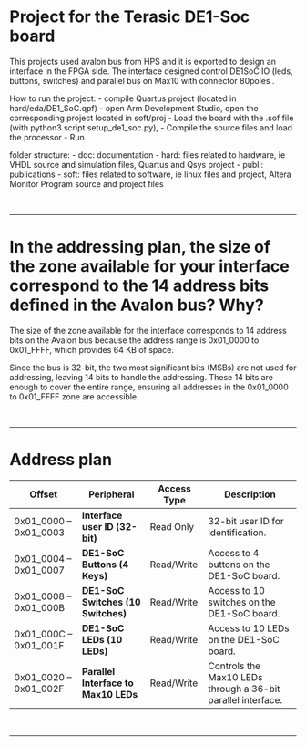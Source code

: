 # Project for the Terasic DE1-Soc board

This projects used avalon bus from HPS and it is exported to design an interface in the FPGA side. 
The interface designed control DE1SoC IO (leds, buttons, switches) and parallel bus on Max10 with connector 80poles .


How to run the project:
    - compile Quartus project (located in hard/eda/DE1_SoC.qpf)
    - open Arm Development Studio, open the corresponding project located in soft/proj
    - Load the board with the .sof file (with python3 script setup_de1_soc.py), 
    - Compile the source files and load the processor
    - Run


folder structure:
    - doc: documentation
    - hard: files related to hardware, ie VHDL source and simulation files, Quartus and Qsys project
    - publi: publications
    - soft: files related to software, ie linux files and project, Altera Monitor Program source and project files

<br>

---

# In the addressing plan, the size of the zone available for your interface correspond to the 14 address bits defined in the Avalon bus? Why?

The size of the zone available for the interface corresponds to 14 address bits on the Avalon bus because the address range is 0x01_0000 to 0x01_FFFF, which provides 64 KB of space.

Since the bus is 32-bit, the two most significant bits (MSBs) are not used for addressing, leaving 14 bits to handle the addressing. These 14 bits are enough to cover the entire range, ensuring all addresses in the 0x01_0000 to 0x01_FFFF zone are accessible.

<br>

---

# Address plan

| **Offset**            | **Peripheral**                         | **Access Type**  | **Description**                               |
|-----------------------|----------------------------------------|------------------|-----------------------------------------------|
| 0x01_0000 – 0x01_0003 | **Interface user ID (32-bit)**          | Read Only        | 32-bit user ID for identification.            |
| 0x01_0004 – 0x01_0007 | **DE1-SoC Buttons (4 Keys)**           | Read/Write       | Access to 4 buttons on the DE1-SoC board.     |
| 0x01_0008 – 0x01_000B | **DE1-SoC Switches (10 Switches)**     | Read/Write       | Access to 10 switches on the DE1-SoC board.   |
| 0x01_000C – 0x01_001F | **DE1-SoC LEDs (10 LEDs)**             | Read/Write       | Access to 10 LEDs on the DE1-SoC board.       |
| 0x01_0020 – 0x01_002F | **Parallel Interface to Max10 LEDs**   | Read/Write       | Controls the Max10 LEDs through a 36-bit parallel interface. |

<br>

---